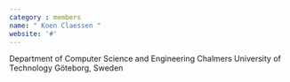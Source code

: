 ```yaml
---
category : members
name: " Koen Claessen " 
website: '#'
---
```

Department of Computer Science and Engineering
Chalmers University of Technology
Göteborg, Sweden


